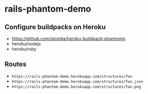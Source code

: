 # rails-phantom-demo

## Configure buildpacks on Heroku

- https://github.com/stomita/heroku-buildpack-phantomjs
- heroku/nodejs
- heroku/ruby

## Routes

- `https://rails-phantom-demo.herokuapp.com/structures/foo`
- `https://rails-phantom-demo.herokuapp.com/structures/foo.json`
- `https://rails-phantom-demo.herokuapp.com/structures/foo.png`

